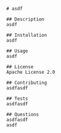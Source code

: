 
    # asdf

    ## Description
    asdf

    ## Installation
    asdf

    ## Usage
    asdf

    ## License
    Apache License 2.0

    ## Contributing
    asdfasdf

    ## Tests
    asdfasdf

    ## Questions
    asdfasdf
    asdf
    